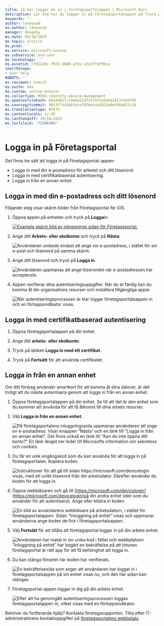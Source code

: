 ```yaml
---
title: Så här loggar du in i företagsportalappen | Microsoft Docs
description: Lär dig hur du loggar in på företagsportalappen på flera plattformar.
keywords: ''
author: lenewsad
ms.author: lanewsad
manager: dougeby
ms.date: 09/18/2019
ms.topic: article
ms.prod: ''
ms.service: microsoft-intune
ms.subservice: end-user
ms.technology: ''
ms.assetid: cfd214bc-f072-4808-af2e-a3cbf7af9bca
searchScope:
- User help
ROBOTS: ''
ms.reviewer: esmich
ms.suite: ems
ms.custom: intune-enduser
ms.collection: M365-identity-device-management
ms.openlocfilehash: 68a44027c14e0a52d72fc032a6ab42413fa8df96
ms.sourcegitcommit: 9013f7442bbface78feecde2922e8e546a622c16
ms.translationtype: MTE75
ms.contentlocale: sv-SE
ms.lasthandoff: 10/16/2019
ms.locfileid: "72508300"
---
```

# <a name="sign-in-to-company-portal"></a>Logga in på Företagsportal  

Det finns tre sätt att logga in på Företagsportal-appen:

* Logga in med din e-postadress för arbetet och ditt lösenord.  
* Logga in med certifikatbaserad autentisering.  
* Logga in från en annan enhet.    


## <a name="sign-in-with-your-email-address-and-password"></a>Logga in med din e-postadress och ditt lösenord
Följande steg visar skärm bilder från Företagsportal för iOS.  

1. Öppna appen på enheten och tryck på **Logga**in.  

   [![Example skärm bild av inloggnings sidan för Företagsportal. ](/intune-user-help/media/intune-ios-cp-signin-1908.png)](/intune-user-help/media/intune-ios-cp-signin-lightbox-1908.png#lightbox)  


2. Ange ditt **Arbets- eller skolkonto** och tryck på **Nästa**.

   ![Användaren ombeds endast att ange sin e-postadress, i stället för sin e-post och lösenord på samma skärm.](/intune-user-help/media/cp_ios_aad_signin_after_1804_002.png)

3. Ange ditt lösenord och tryck på **Logga in**.

   ![Användaren uppmanas att ange lösenordet när e-postadressen har accepterats.](/intune-user-help/media/cp_ios_aad_signin_after_1804_003.png)

4. Appen verifierar dina autentiseringsuppgifter. När du är färdig kan du komma åt din organisations resurser och installera tillgängliga appar.  

   ![När autentiseringsprocessen är klar loggar företagsportalsappen in och en förloppsindikator visas.](/intune-user-help/media/cp_ios_aad_signin_after_1804_004.png)

## <a name="sign-in-with-certificate-based-authentication"></a>Logga in med certifikatbaserad autentisering

1. Öppna företagsportalappen på din enhet.  

2. Ange ditt **arbets- eller skolkonto**.  

3. Tryck på länken **Logga in med ett certifikat**.  

4. Tryck på **Fortsätt** för att använda certifikatet.  

## <a name="sign-in-from-another-device"></a>Logga in från en annan enhet

Om ditt företag använder smartkort för att komma åt dina datorer, är det troligt att du måste autentisera genom att logga in från en annan enhet.  

1. Öppna företagsportalappen på din enhet. Se till att det är den enhet som du kommer att använda för att få åtkomst till dina arbets resurser.       

1. Välj **Logga in från en annan enhet**.  

   ![På företagsportalens inloggningssida uppmanas användaren att ange en e-postadress.  Visar knappen ”Nästa” och en länk till ”Logga in från en annan enhet”. Det finns också en länk till ”Kan du inte öppna ditt konto?” En länk längst ner leder till Microsofts information om sekretess och cookies.](/intune-user-help/media/cp_ios_aad_signin_after_1804_005.png)

2. Du får en unik engångskod som du kan använda för att logga in på företagsportalen. Kopiera koden.

   ![Instruktioner för att gå till sidan https://microsoft.com/devicelogin visas, med ett unikt lösenord från din arbetsdator. Därefter använder du koden för att logga in.](/intune-user-help/media/cp_ios_aad_signin_after_1804_006.png)

3. Öppna webbläsaren och gå till [https://microsoft.com/devicelogin](https://microsoft.com/devicelogin)på din andra enhet (den som du använder för att autentisera). Ange eller klistra in koden.  

   ![En bild av användarens webbläsare på arbetsdatorn, i stället för företagsportalappen. Sidan ”Inloggning på enhet” visas och uppmanar användarna ange koden de fick i företagsportalsappen.](/intune/media/cp_ios_aad_signin_from_another_device_after_1704_004.png)

4. Välj __Fortsätt__ för att tillåta att företagsportal loggar in på din arbets enhet.   

   ![Användaren har matat in sin unika kod i fältet och webbplatsen ”Inloggning på enhet” har begärt en bekräftelse på att Intunes företagsportal är rätt app för att få behörighet att logga in.](/intune/media/cp_ios_aad_signin_from_another_device_after_1704_005.png)

5. Du kan stänga fönstret när koden har verifierats.  

   ![En bekräftelsesida som anger att användaren har loggat in i företagsportalsappen på sin enhet visas nu, och den här sidan kan stängas.](/intune/media/cp_ios_aad_signin_from_another_device_after_1704_006.png)

6. Företagsportal-appen loggar in dig på din arbets enhet.  

   ![Efter att ha genomgått autentiseringsprocessen loggas företagsportalappen in, vilket visas med en förloppsindikator.](/intune-user-help/media/cp_ios_aad_signin_after_1804_007.png)

Behöver du fortfarande hjälp? Kontakta företagssupporten. Titta efter IT-administratörens kontaktuppgifter på [företagsportalens webbplats](https://go.microsoft.com/fwlink/?linkid=2010980).  
